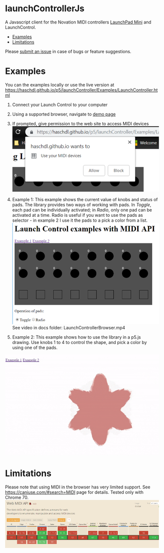 # launchControllerJs

A Javascript client for the Novation MIDI controllers
[LaunchPad Mini](!https://novationmusic.com/launch/launchpad-mini) and LaunchControl.


* [Examples](#examples)
* [Limitations](#limitations)

Please [submit an issue](https://github.com/haschdl/launchControllerJs/issues/new) in case of bugs or feature suggestions.

# Examples

You can the examples locally or use the live version at  https://haschdl.github.io/p5/launchController/Examples/LaunchController.html

1. Connect your Launch Control to your computer
2. Using a supported browser, navigate to  [demo page](https://haschdl.github.io/p5/launchController/Examples/LaunchController.html)

3. If prompted, give permission to the web site to access MIDI devices
![](docs/2018-11-06-22-18-37.png)

4. Example 1: 
This example shows the current value of knobs and status of pads. The library provides two ways of working with pads. In *Toggle*, each pad can be individually activated; in *Radio*, only one pad can be activated at a time. Radio is useful if you want to use the pads as selector - in example 2 I use it the pads to a pick a color from a list.
![](docs/2018-11-07-19-49-05.png)
See video in docs folder: LaunchControllerBrowser.mp4

5. Example 2:
This example shows how to use the library in a p5.js drawing. Use knobs 1 to 4 to control the shape, and pick 
a color by using one of the pads.

![](docs/LaunchControllerDemo2.gif)



# Limitations
Please note that using MIDI in the browser has very limited support. See https://caniuse.com/#search=MIDI page for details. Tested only with Chrome 70.  
![](docs/2018-11-06-21-59-42.png)
